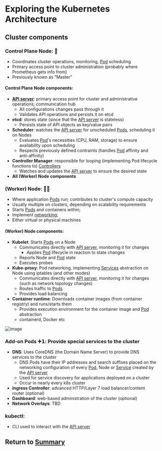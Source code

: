 # Exploring the Kubernetes Architecture

## Cluster components

### Control Plane Node: 🧠
- Coordinates cluster operations, monitoring, [Pod](03APIObjectsPods.MD) scheduling
- Primary access point to cluster administration (probably where Prometheus gets info from)
- Previously known as "Master"

#### Control Plane Node components:
- **[API server](02kubernetesAPI.MD)**: primary access point for cluster and administrative operations; communication hub
    - All configurations changes pass through it
    - Validates API operations and persists it on etcd
- **etcd**: stores state (since that the [API server](02kubernetesAPI.MD) is stateless)
    - Persists state of API objects as key/value pairs
- **Scheduler**: watches the [API server](02kubernetesAPI.MD) for unscheduled [Pods](03APIObjectsPods.MD), scheduling it on Nodes
    - Evaluates [Pod](03APIObjectsPods.MD)'s necessities (CPU, RAM, storage) to ensure availability upon scheduling
    - Respects previously defined contraints (handles [Pod](03APIObjectsPods.MD) affinity and anti-affinity)
- **Controller Manager**: responsible for looping (implementing Pod lifecycle functions to) [Controllers](04APIObjectsControllers.MD)
    - Watches and updates the [API server](02kubernetesAPI.MD) to ensure the desired state
- **All (Worker) Node components**

### (Worker) Node: 👩‍🏭
- Where application [Pods](03APIObjectsPods.MD) run; contributes to cluster's compute capacity
- Usually multiple on clusters, depending on scalability requirements
- Starts [Pods](03APIObjectsPods.MD) and containers within;
- Implement [networking](09NetworkingFundamentals.md);
- Either virtual or physical machines

#### (Worker) Node components:
- **Kubelet**: Starts [Pods](03APIObjectsPods.MD) on a Node
    - Communicates directly with [API server](02kubernetesAPI.MD), monitoring it for changes 
        - Applies [Pod](03APIObjectsPods.MD) lifecycle in reaction to state changes
    - Reports Node and [Pod](03APIObjectsPods.MD) state
    - Executes probes
- **Kube-proxy**: Pod networking, implementing [Services](05APIObjectsServices.md) abstraction on Node using iptables (and other modes)
    - Communicates directly with [API server](02kubernetesAPI.MD), monitoring it for changes (such as network topology changes)
    - Routes traffic to [Pods](03APIObjectsPods.MD)
    - Provides load balancing
- **Container runtime**: Downloads container images (from container registry) and runs/starts them
    - Provides execution environment for the container image and [Pod](03APIObjectsPods.MD) abstraction
    - containerd, Docker etc

![image](https://user-images.githubusercontent.com/22382891/201743268-46178043-b5c5-4828-bcc1-06d75c35ce8f.png)

### Add-on Pods ➕𝟭: Provide special services to the cluster
- **DNS**: Uses CoreDNS (the Domain Name Server) to provide DNS services to the cluster
    - DNS Pods have their IP addresses and search suffixes placed on the networking configuration of every [Pod](03APIObjectsPods.MD), Node or [Service](05APIObjectsServices.md) created by the [API server](02kubernetesAPI.MD)
    - Used for service discovery for applications deployed on a cluster
    - Occur in nearly every k8s cluster
- **Ingress Controller**: advanced HTTP/Layer 7 load balancer/content router (optional)
- **Dashboard**: web-based administration of the cluster (optional)
- **Network Overlays**: TBD

### kubectl:
- CLI used to interact with the [API server](02kubernetesAPI.MD)

## Return to [Summary](01exploringKubernetesArchitecture/README.md)